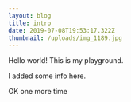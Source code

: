 ```yaml
---
layout: blog
title: intro
date: 2019-07-08T19:53:17.322Z
thumbnail: /uploads/img_1189.jpg
---
```

Hello world! This is my playground.

I added some info here.

OK one more time
